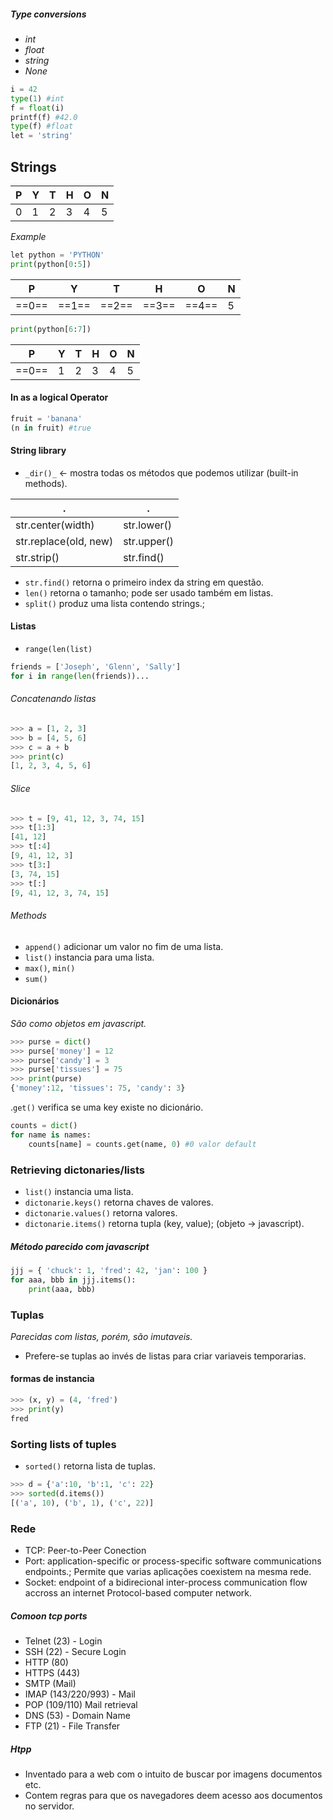 ##### Type conversions

- _int_
- _float_
- _string_
- _None_

```python
i = 42
type(1) #int
f = float(i)
printf(f) #42.0
type(f) #float
let = 'string'
```
 
 ## Strings

| P | Y | T | H | O | N
----| ----| ----| ----| ----| ----| 
0 | 1 | 2 | 3 | 4 | 5

_Example_

```python
let python = 'PYTHON'
print(python[0:5])
```

 | P | Y | T | H | O | N
----| ----| ----| ----| ----| ----| 
==0== | ==1== |==2== | ==3== | ==4== | 5


```python
print(python[6:7])
```
 | P | Y | T | H | O | N
----| ----| ----| ----| ----| ----| 
==0== |1 |2 | 3 | 4 | 5
	
#### In as a logical Operator
```python
fruit = 'banana'
(n in fruit) #true
```

#### String library
 - `_dir()_` <- mostra todas os métodos que podemos utilizar (built-in methods).

| . | . |
----|  ----|
| str.center(width) | str.lower()
| str.replace(old, new) | str.upper()
| str.strip() | str.find()

- `str.find()` retorna o primeiro index da string em questão.
- `len()` retorna o tamanho; pode ser usado também em listas.
- `split()` produz uma lista contendo strings.;

#### Listas
- `range(len(list)` 
```python
friends = ['Joseph', 'Glenn', 'Sally']
for i in range(len(friends))...
```

###### Concatenando listas
```python
>>> a = [1, 2, 3]
>>> b = [4, 5, 6]
>>> c = a + b
>>> print(c)
[1, 2, 3, 4, 5, 6]
```
###### Slice
```python
>>> t = [9, 41, 12, 3, 74, 15]
>>> t[1:3]
[41, 12]
>>> t[:4]
[9, 41, 12, 3]
>>> t[3:]
[3, 74, 15]
>>> t[:]
[9, 41, 12, 3, 74, 15]
```
###### Methods
- `append()`  adicionar um valor no fim de uma lista.
- `list()` instancia para uma lista.
- `max()`, `min()`
- `sum()`

#### Dicionários

_São como objetos em javascript._
```python
>>> purse = dict()
>>> purse['money'] = 12
>>> purse['candy'] = 3
>>> purse['tissues'] = 75
>>> print(purse)
{'money':12, 'tissues': 75, 'candy': 3}
```

.`get()` verifica se uma key existe no dicionário.
```python
counts = dict()
for name is names:
	counts[name] = counts.get(name, 0) #0 valor default
```

### Retrieving dictonaries/lists
- `list()` instancia uma lista.
- `dictonarie.keys()` retorna chaves de valores.
- `dictonarie.values()` retorna valores.
- `dictonarie.items()` retorna tupla (key, value); (objeto -> javascript).

##### Método parecido com javascript

```python
jjj = { 'chuck': 1, 'fred': 42, 'jan': 100 }
for aaa, bbb in jjj.items():
	print(aaa, bbb)
```


### Tuplas

_Parecidas com listas, porém, são imutaveis._

- Prefere-se tuplas ao invés de listas para criar variaveis temporarias.

#### formas de instancia
```python
>>> (x, y) = (4, 'fred')
>>> print(y)
fred
```
 
 ### Sorting lists of tuples
 
 - `sorted()` retorna lista de tuplas.
 
 ```python
 >>> d = {'a':10, 'b':1, 'c': 22}
 >>> sorted(d.items())
 [('a', 10), ('b', 1), ('c', 22)]
 ```
 
 ### Rede
 
  - TCP: Peer-to-Peer Conection
  - Port: application-specific or process-specific software communications endpoints.; Permite que varias aplicações coexistem na mesma rede.
  - Socket: endpoint of a bidirecional inter-process communication flow accross an internet Protocol-based computer network.

##### Comoon tcp ports
- Telnet (23) - Login 
- SSH (22) - Secure Login
- HTTP (80)
- HTTPS (443)
- SMTP (Mail)
- IMAP (143/220/993) - Mail
- POP (109/110) Mail retrieval
- DNS (53) - Domain Name
- FTP (21) - File Transfer

##### Htpp
- Inventado para a web com o intuito de buscar por imagens documentos etc.
- Contem regras para que os navegadores deem acesso aos documentos no servidor.

